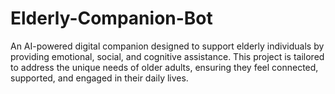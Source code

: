 # Elderly-Companion-Bot
An AI-powered digital companion designed to support elderly individuals by providing emotional, social, and cognitive assistance. This project is tailored to address the unique needs of older adults, ensuring they feel connected, supported, and engaged in their daily lives.

